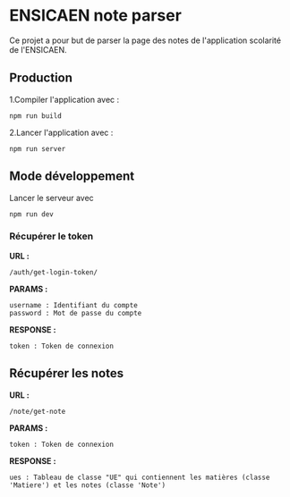 # ENSICAEN note parser

Ce projet a pour but de parser la page des notes de l'application scolarité de l'ENSICAEN.

## Production

1.Compiler l'application avec :
```
npm run build
```
2.Lancer l'application avec :
```
npm run server
```

## Mode développement

Lancer le serveur avec
```
npm run dev
```


### Récupérer le token

**URL :**

```
/auth/get-login-token/
```

**PARAMS :**

```
username : Identifiant du compte
password : Mot de passe du compte
```

**RESPONSE :** 

```
token : Token de connexion
```

## Récupérer les notes

**URL :**

```
/note/get-note
```

**PARAMS :**

```
token : Token de connexion
```

**RESPONSE :**

```
ues : Tableau de classe "UE" qui contiennent les matières (classe 'Matiere') et les notes (classe 'Note')
```
